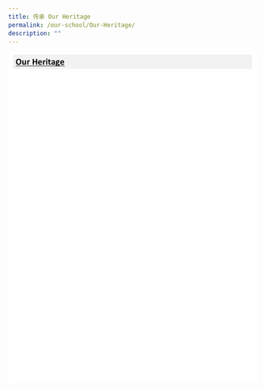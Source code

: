```yaml
---
title: 传承 Our Heritage
permalink: /our-school/Our-Heritage/
description: ""
---
```

![传承 Our Heritage](/images/Our%20School/传承%20Our%20Heritage.jpg)